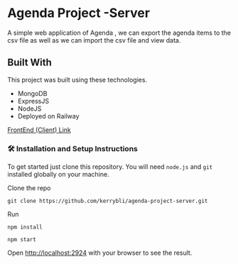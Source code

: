 # Agenda Project -Server

A simple web application of Agenda , we can export the agenda items to the csv file as well as we can import the csv file and view data.

## Built With

This project was built using these technologies.

- MongoDB
- ExpressJS
- NodeJS
- Deployed on Railway

<a href="https://github.com/kerrybli/agenda-project-client">FrontEnd (Client) Link </a>

### 🛠 Installation and Setup Instructions

To get started just clone this repository. You will need `node.js` and `git` installed globally on your machine.

Clone the repo

```
git clone https://github.com/kerrybli/agenda-project-server.git
```

Run

```
npm install
```

```
npm start
```

Open [http://localhost:2924](http://localhost:2924) with your browser to see the result.
